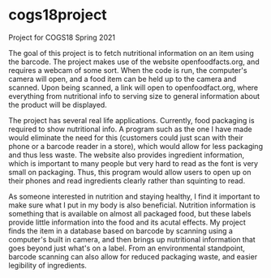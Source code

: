 # cogs18project
Project for COGS18 Spring 2021

  The goal of this project is to fetch nutritional information on an item using the barcode. The project makes use of the website openfoodfacts.org, and requires a webcam of some sort. When the code is run, the computer's camera will open, and a food item can be held up to the camera and scanned. Upon being scanned, a link will open to openfoodfact.org, where everything from nutritional info to serving size to general information about the product will be displayed.



  The project has several real life applications. Currently, food packaging is required to show nutritional info. A program such as the one I have made would eliminate the need for this (customers could just scan with their phone or a barcode reader in a store), which would allow for less packaging and thus less waste. The website also provides ingredient information, which is important to many people but very hard to read as the font is very small on packaging. Thus, this program would allow users to open up on their phones and read ingredients clearly rather than squinting to read.



  As someone interested in nutrition and staying healthy, I find it important to make sure what I put in my body is also beneficial. Nutrition information is something that is available on almost all packaged food, but these labels provide little information into the food and its acutal effects. My project finds the item in a database based on barcode by scanning using a computer's built in camera, and then brings up nutritional information that goes beyond just what's on a label. From an environmental standpoint, barcode scanning can also allow for reduced packaging waste, and easier legibility of ingredients.
